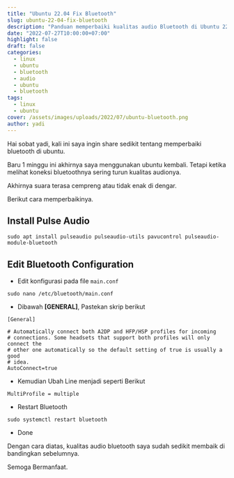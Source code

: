 ```yaml
---
title: "Ubuntu 22.04 Fix Bluetooth"
slug: ubuntu-22-04-fix-bluetooth
description: "Panduan memperbaiki kualitas audio Bluetooth di Ubuntu 22.04: instalasi pulseaudio, konfigurasi Bluetooth dan restart layanan untuk koneksi optimal."
date: "2022-07-27T10:00:00+07:00"
highlight: false 
draft: false
categories:
  - linux
  - ubuntu
  - bluetooth
  - audio
  - ubuntu
  - bluetooth
tags:
  - linux
  - ubuntu
cover: /assets/images/uploads/2022/07/ubuntu-bluetooth.png
author: yadi
---
```


Hai sobat yadi, kali ini saya ingin share sedikit tentang memperbaiki bluetooth di ubuntu.

Baru 1 minggu ini akhirnya saya menggunakan ubuntu kembali. Tetapi ketika melihat koneksi bluetoothnya sering turun kualitas audionya.

Akhirnya suara terasa cempreng atau tidak enak di dengar.

Berikut cara memperbaikinya.

## Install Pulse Audio

```
sudo apt install pulseaudio pulseaudio-utils pavucontrol pulseaudio-module-bluetooth
```

## Edit Bluetooth Configuration

- Edit konfigurasi pada file `main.conf`

```
sudo nano /etc/bluetooth/main.conf
```

- Dibawah **[GENERAL]**, Pastekan skrip berikut

```
[General]

# Automatically connect both A2DP and HFP/HSP profiles for incoming
# connections. Some headsets that support both profiles will only connect the
# other one automatically so the default setting of true is usually a good
# idea.
AutoConnect=true
```

- Kemudian Ubah Line menjadi seperti Berikut

```
MultiProfile = multiple
```

- Restart Bluetooth

```
sudo systemctl restart bluetooth
```

- Done

Dengan cara diatas, kualitas audio bluetooth saya sudah sedikit membaik di bandingkan sebelumnya.

Semoga Bermanfaat.
